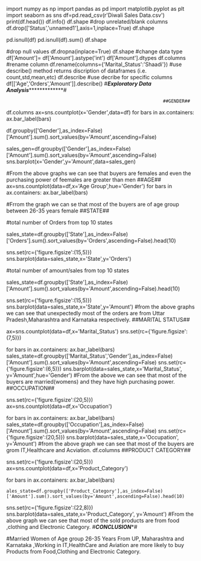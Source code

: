 import numpy as np
import pandas as pd
import matplotlib.pyplot as plt
import seaborn as sns
df=pd.read_csv(r'Diwali Sales Data.csv')
print(df.head())
df.info()
df.shape
#drop unrelated/blank columns
df.drop(['Status','unnamed1'],axis=1,inplace=True)
df.shape

pd.isnull(df)
pd.isnull(df).sum()
df.shape

#drop null values
df.dropna(inplace=True)
df.shape
#change data type
df['Amount']= df['Amount'].astype('int')
df['Amount'].dtypes
df.columns
#rename column
df.rename(columns={'Marital_Status':'Shaadi'})
#use describe() method returns discription of dataframes (i.e. count,std,mean,etc)
df.describe
#use decribe for specific columns
df[['Age','Orders','Amount']].describe()
                                     #***************Exploratory Data Analysis****************************#

                                                              ##GENDER##


df.columns
ax=sns.countplot(x='Gender',data=df)
for bars in ax.containers:
    ax.bar_label(bars)

df.groupby(['Gender'],as_index=False)['Amount'].sum().sort_values(by='Amount',ascending=False)

sales_gen=df.groupby(['Gender'],as_index=False)['Amount'].sum().sort_values(by='Amount',ascending=False)
sns.barplot(x='Gender',y='Amount',data=sales_gen)


#From the above graphs we can see that buyers are females and even the purchasing power of feemales are greater than men
                                                     ##AGE##
ax=sns.countplot(data=df,x='Age Group',hue='Gender')
for bars in ax.containers:
    ax.bar_label(bars)

#Frrom the graph we can se that most of the buyers are of age group between 26-35 years female 
                                                              ##STATE##

#total number of Orders from top 10 states

sales_state=df.groupby(['State'],as_index=False)['Orders'].sum().sort_values(by='Orders',ascending=False).head(10)

sns.set(rc={'figure.figsize':(15,5)})
sns.barplot(data=sales_state,x='State',y='Orders')

#total number of amount/sales  from top 10 states

sales_state=df.groupby(['State'],as_index=False)['Amount'].sum().sort_values(by='Amount',ascending=False).head(10)

sns.set(rc={'figure.figsize':(15,5)})
sns.barplot(data=sales_state,x='State',y='Amount')
#from the above graphs we can see that unexpectedly most of the orders are from Uttar Pradesh,Maharashtra and Karnataka respectively. 
                                              ##MARITAL STATUS##  

ax=sns.countplot(data=df,x='Marital_Status')
sns.set(rc={'figure.figsize':(7,5)})

for bars in ax.containers:
    ax.bar_label(bars)
    sales_state=df.groupby(['Marital_Status','Gender'],as_index=False)['Amount'].sum().sort_values(by='Amount',ascending=False)
sns.set(rc={'figure.figsize':(6,5)})
sns.barplot(data=sales_state,x='Marital_Status', y='Amount',hue='Gender')
#From the above we can see that most of the buyers are married(womens) and they have high purchasing power.
                                                          ##OCCUPATION##

sns.set(rc={'figure.figsize':(20,5)})
ax=sns.countplot(data=df,x='Occupation')

for bars in ax.containers:
    ax.bar_label(bars)
    sales_state=df.groupby(['Occupation'],as_index=False)['Amount'].sum().sort_values(by='Amount',ascending=False)
sns.set(rc={'figure.figsize':(20,5)})
sns.barplot(data=sales_state,x='Occupation', y='Amount')
#from the above graph we can see that most of the buyers are grom IT,Healthcare and Acviation.
df.columns
                                                          ##PRODUCT CATEGORY##


sns.set(rc={'figure.figsize':(20,5)})
ax=sns.countplot(data=df,x='Product_Category')

for bars in ax.containers:
    ax.bar_label(bars)

    ales_state=df.groupby(['Product_Category'],as_index=False)['Amount'].sum().sort_values(by='Amount',ascending=False).head(10)
sns.set(rc={'figure.figsize':(22,8)})
sns.barplot(data=sales_state,x='Product_Category', y='Amount')
#From the above graph we can see that most of the sold products are from food ,clothing and Electronic Category.
                                                #***************CONCLUSION****************#


#Married Women of Age group 26-35 Years From  UP, Maharashtra and Karnataka ,Working in IT,HealthCare and Aviation are more likely to buy Products from Food,Clothing and Electronic Category.

                                             
